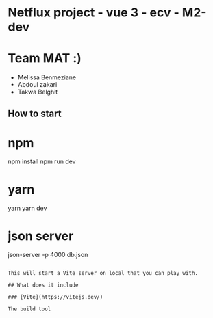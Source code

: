 # Netflux project - vue 3 - ecv - M2-dev

# Team MAT :)

- Melissa Benmeziane
- Abdoul zakari
- Takwa Belghit

## How to start

# npm

npm install
npm run dev

# yarn

yarn
yarn dev

# json server

json-server -p 4000 db.json

```

This will start a Vite server on local that you can play with.

## What does it include

### [Vite](https://vitejs.dev/)

The build tool
```
